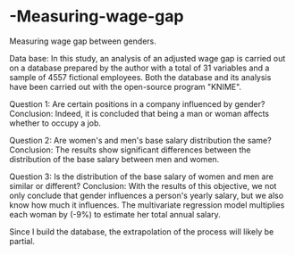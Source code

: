# -Measuring-wage-gap
Measuring wage gap between genders.

Data base: In this study, an analysis of an adjusted wage gap is carried out on a database prepared by the author with a total of 31 variables and a sample of 4557 fictional employees. Both the database and its analysis have been carried out with the open-source program "KNIME". 
 
Question 1: Are certain positions in a company influenced by gender? 
Conclusion: Indeed, it is concluded that being a man or woman affects whether to occupy a job.

Question 2: Are women's and men's base salary distribution the same?
Conclusion: The results show significant differences between the distribution of the base salary between men and women.

Question 3: Is the distribution of the base salary of women and men are similar or different?
Conclusion: With the results of this objective, we not only conclude that gender influences a person's yearly salary, but we also know how much it influences. The multivariate regression model multiplies each woman by (-9%) to estimate her total annual salary.

Since I build the database, the extrapolation of the process will likely be partial.
